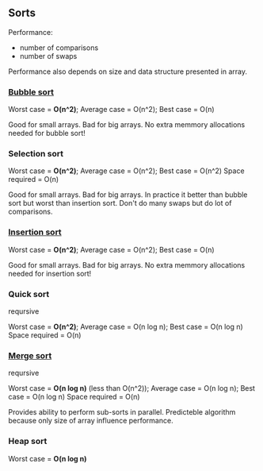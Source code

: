 Sorts
-

Performance:

* number of comparisons
* number of swaps

Performance also depends on size and data structure presented in array.

### [Bubble sort](https://upload.wikimedia.org/wikipedia/commons/c/c8/Bubble-sort-example-300px.gif)

Worst case = **O(n^2)**; Average case = O(n^2); Best case = O(n)

Good for small arrays. Bad for big arrays.
No extra memmory allocations needed for bubble sort!

### Selection sort

Worst case = **O(n^2)**; Average case = O(n^2); Best case = O(n^2)
Space required = O(n)

Good for small arrays. Bad for big arrays.
In practice it better than bubble sort but worst than insertion sort.
Don\'t do many swaps but do lot of comparisons.

### [Insertion sort](https://upload.wikimedia.org/wikipedia/commons/0/0f/Insertion-sort-example-300px.gif)

Worst case = **O(n^2)**; Average case = O(n^2); Best case = O(n)

Good for small arrays. Bad for big arrays.
No extra memmory allocations needed for insertion sort!

### Quick sort

reqursive

Worst case = **O(n^2)**; Average case = O(n log n); Best case = O(n log n)
Space required = O(n)

### [Merge sort](https://upload.wikimedia.org/wikipedia/commons/c/cc/Merge-sort-example-300px.gif)

reqursive

Worst case = **O(n log n)** (less than O(n^2)); Average case = O(n log n); Best case = O(n log n)
Space required = O(n)

Provides ability to perform sub-sorts in parallel.
Predicteble algorithm because only size of array influence performance.

### Heap sort

Worst case = **O(n log n)**

